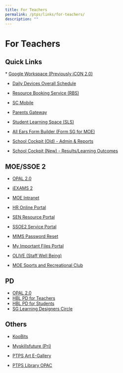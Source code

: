 ```yaml
---
title: For Teachers
permalink: /ptps/links/for-teachers/
description: ""
---
```

# For Teachers

## Quick Links


[](http://icon.moe.edu.sg/)*   [](http://icon.moe.edu.sg/)[Google Workspace (Previously iCON 2.0)](https://workspace.google.com/dashboard)
*   [Daily Devices Overall Schedule](https://docs.google.com/spreadsheets/d/1DJIPM4cHFhWqYK0-upVWzAzrZCzpX7i0SP-_wK7cmkc/edit#gid=215012708)  
    
*   [Resource Booking Service (RBS)](https://rbs.avero-tech.com/) 
*   [SC Mobile](https://scmobile.moe.edu.sg/)
*   [Parents Gateway](https://pg.moe.edu.sg/)
*   [Student Learning Space (SLS)](https://vle.learning.moe.edu.sg/login)
*   [All Ears Form Builder (Form SG for MOE)](https://forms.moe.edu.sg/)

  

*   [School Cockpit (Old) - Admin & Reports](https://schoolcockpit.moe.gov.sg/)
*   [School Cockpit (New) - Results/Learning Outcomes](https://schoolcockpit.moe.gov.sg/academic)

## MOE/SSOE 2


*   [OPAL 2.0](https://idm.opal2.moe.edu.sg/account/login?returnUrl=%2F)
*   [iEXAMS 2](https://iexams.seab.gov.sg/)
*   [MOE Intranet](https://intranet.moe.gov.sg/)
*   [HR Online Portal](http://intranet.moe.gov.sg/hronline/Pages/Home.aspx)
*   [SEN Resource Portal](https://intranet.moe.gov.sg/send/Pages/SEN_Resource_Portal.aspx)

  

*   [SSOE2 Service Portal](https://ssoe2.moe.edu.sg/)
*   [MIMS Password Reset](https://idp.mims.moe.gov.sg/nidp/saml2/sso)
*   [My Important Files Portal](https://scloud.ssoe.moe.edu.sg/userportal/#/login)

  

*   [OLIVE (Staff Well Being)](https://www.olive.moe.edu.sg/)
*   [MOE Sports and Recreational Club](https://www.mesrc.net/)

## PD


*   [OPAL 2.0](https://idm.opal2.moe.edu.sg/account/login?returnUrl=%2F)
*   [HBL PD for Teachers](https://go.gov.sg/ptpsjunehbljittrainingsls) 
*   [HBL PD for Students](https://go.gov.sg/junehbljittrainingforstudents) 
*   [SG Learning Designers Circle](https://www.facebook.com/groups/sglearningdesigners)

## Others


*   [KooBits](https://member.koobits.com/)
*   [Myskillsfuture (Pri)](https://www.myskillsfuture.gov.sg/content/student/en/primary.html)
*   [PTPS Art E-Gallery](https://sites.google.com/moe.edu.sg/ptpsart)  
    
*   [PTPS Library OPAC](https://schoolibrary.moe.edu.sg/peitongpri/)